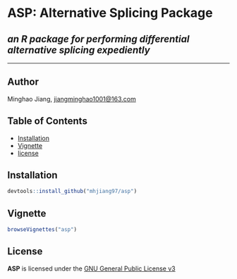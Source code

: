# ASP: Alternative Splicing Package  
  
## _an R package for performing differential alternative splicing expediently_  
-----------  
## Author  
Minghao Jiang, <jiangminghao1001@163.com>  
  
## Table of Contents  
- [Installation](#Installation)  
- [Vignette](#Vignette)  
- [license](#License)  
  
## Installation  
```r
devtools::install_github("mhjiang97/asp")
```
  
## Vignette  
```r
browseVignettes("asp")
```
  
## License  
**ASP** is licensed under the [GNU General Public License v3](http://www.gnu.org/licenses/gpl-3.0.html)  
